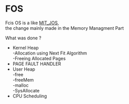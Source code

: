 # FOS
Fcis OS is a like [MIT_JOS](https://pdos.csail.mit.edu/6.828/2014/overview.html),<br/>
the change mainly made in the Memory Managment Part<br/>

What was done ?
+ Kernel Heap<br/>
    -Allocation using Next Fit Algorithm<br/>
    -Freeing Allocated Pages<br/>
+ PAGE FAULT HANDLER<br/>
+ User Heap<br/>
   -free<br/>
   -freeMem<br/>
   -malloc<br/>
   -SysAllocate<br/>
+ CPU Scheduling<br/>
 
